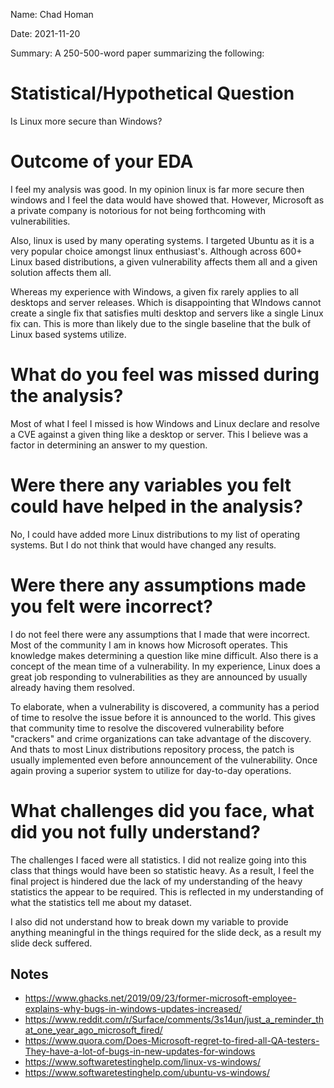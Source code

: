 Name: Chad Homan

Date: 2021-11-20

Summary: A 250-500-word paper summarizing the following: 


# Statistical/Hypothetical Question 

Is Linux more secure than Windows? 

# Outcome of your EDA 

I feel my analysis was good. In my opinion linux is far more secure then 
windows and I feel the data would have showed that. However, Microsoft as
a private company is notorious for not being forthcoming with
vulnerabilities.

Also, linux is used by many operating systems. I targeted Ubuntu as it is a 
very popular choice amongst linux enthusiast's. Although across 600+ Linux 
based distributions, a given vulnerability affects them all and a given solution
affects them all.

Whereas my experience with Windows, a given fix rarely applies to all desktops
and server releases. Which is disappointing that WIndows cannot create a single 
fix that satisfies multi desktop and servers like a single Linux fix can.  This is 
more than likely due to the single baseline that the bulk of Linux based systems
utilize. 

# What do you feel was missed during the analysis? 

Most of what I feel I missed is how Windows and Linux declare and resolve 
a CVE against a given thing like a desktop or server. This I believe was a 
factor in determining an answer to my question.

# Were there any variables you felt could have helped in the analysis? 

No, I could have added more Linux distributions to my list of operating 
systems. But I do not think that would have changed any results.

# Were there any assumptions made you felt were incorrect? 

I do not feel there were any assumptions that I made that were incorrect. Most
of the community I am in knows how Microsoft operates. This knowledge makes 
determining a question like mine difficult. Also there is a concept of the 
mean time of a vulnerability. In my experience, Linux does a great job responding
to vulnerabilities as they are announced by usually already having them resolved.

To elaborate, when a vulnerability is discovered, a community has a period of time
to resolve the issue before it is announced to the world. This gives that community 
time to resolve the discovered vulnerability before "crackers" and crime organizations
can take advantage of the discovery. And thats to most Linux distributions repository 
process, the patch is usually implemented even before announcement of the vulnerability.
Once again proving a superior system to utilize for day-to-day operations.


# What challenges did you face, what did you not fully understand?

The challenges I faced were all statistics. I did not realize going into this class
that things would have been so statistic heavy. As a result, I feel the final project 
is hindered due the lack of my understanding of the heavy statistics the appear to be 
required. This is reflected in my understanding of what the statistics tell me about 
my dataset.

I also did not understand how to break down my variable to provide anything meaningful 
in the things required for the slide deck, as a result my slide deck suffered.


## Notes
- https://www.ghacks.net/2019/09/23/former-microsoft-employee-explains-why-bugs-in-windows-updates-increased/
- https://www.reddit.com/r/Surface/comments/3s14un/just_a_reminder_that_one_year_ago_microsoft_fired/
- https://www.quora.com/Does-Microsoft-regret-to-fired-all-QA-testers-They-have-a-lot-of-bugs-in-new-updates-for-windows
- https://www.softwaretestinghelp.com/linux-vs-windows/
- https://www.softwaretestinghelp.com/ubuntu-vs-windows/

